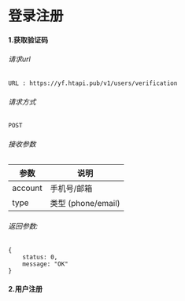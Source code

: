 # 登录注册

#### 1.获取验证码

###### 请求url

```
URL : https://yf.htapi.pub/v1/users/verification
```

###### 请求方式

```
POST
```

###### 接收参数

| 参数    | 说明                |
| ------- | ------------------- |
| account | 手机号/邮箱         |
| type    | 类型  (phone/email) |

###### 返回参数:

```
{
	status: 0,
	message: "OK"
}
```

#### 2.用户注册